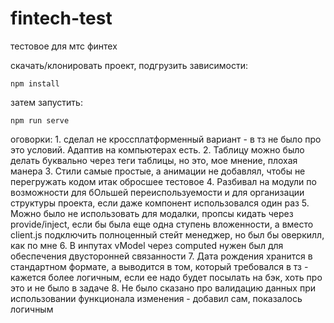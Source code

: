 # fintech-test
тестовое для мтс финтех

скачать/клонировать проект,
подгрузить зависимости:
```
npm install
```
затем запустить:
```
npm run serve
```

оговорки: 1. сделал не кроссплатформенный вариант - в тз не было про это условий. Адаптив на компьютерах есть.
2. Таблицу можно было делать буквально через теги таблицы, но это, мое мнение, плохая манера
3. Стили самые простые, а анимации не добавлял, чтобы не перегружать кодом итак обросшее тестовое
4. Разбивал на модули по возможности для бОльшей переиспользуемости и для организации структуры проекта, если даже компонент использовался один раз
5. Можно было не использовать  <teleport> для модалки, пропсы кидать через provide/inject, если бы была еще одна ступень вложенности, а вместо client.js подключить полноценный стейт менеджер, но был бы оверкилл, как по мне
6. В инпутах vModel через computed нужен был для обеспечения двусторонней связанности
7. Дата рождения хранится в стандартном формате, а выводится в том, который требовался в тз - кажется более логичным, если ее надо будет посылать на бэк, хоть про это и не было в задаче
8. Не было сказано про валидацию данных при использовании функционала изменения - добавил сам, показалось логичным
